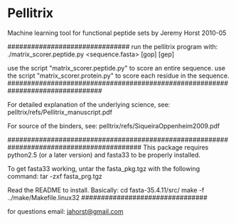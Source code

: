 # Pellitrix
Machine learning tool for functional peptide sets
by Jeremy Horst
2010-05

###############################
run the pellitrix program with:
./matrix_scorer.peptide.py <sequence.fasta> <scoring matrix> [gop] [gep]

use the script "matrix_scorer.peptide.py" to score an entire sequence.
use the script "matrix_scorer.protein.py" to score each residue in the sequence.
################################################################################


For detailed explanation of the underlying science, see:
pelltrix/refs/Pellitrix_manuscript.pdf

For source of the binders, see:
pelltrix/refs/SiqueiraOppenheim2009.pdf


##########################################################################################
This package requires python2.5 (or a later version) and fasta33 to be properly installed.

To get fasta33 working, untar the fasta_pkg.tgz with the following command: 
tar -zxf fasta_prg.tgz

Read the README to install. Basically:
cd fasta-35.4.11/src/
make -f ../make/Makefile.linux32
################################


for questions email: jahorst@gmail.com
